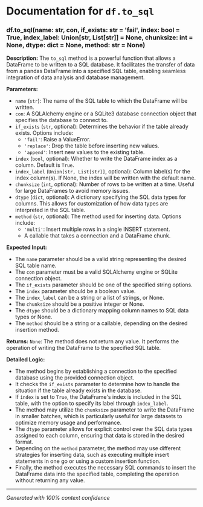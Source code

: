 # Documentation for `df.to_sql`

### df.to_sql(name: str, con, if_exists: str = 'fail', index: bool = True, index_label: Union[str, List[str]] = None, chunksize: int = None, dtype: dict = None, method: str = None)

**Description:**
The `to_sql` method is a powerful function that allows a DataFrame to be written to a SQL database. It facilitates the transfer of data from a pandas DataFrame into a specified SQL table, enabling seamless integration of data analysis and database management.

**Parameters:**
- `name` (`str`): The name of the SQL table to which the DataFrame will be written.
- `con`: A SQLAlchemy engine or a SQLite3 database connection object that specifies the database to connect to.
- `if_exists` (`str`, optional): Determines the behavior if the table already exists. Options include:
  - `'fail'`: Raise a ValueError.
  - `'replace'`: Drop the table before inserting new values.
  - `'append'`: Insert new values to the existing table.
- `index` (`bool`, optional): Whether to write the DataFrame index as a column. Default is `True`.
- `index_label` (`Union[str, List[str]]`, optional): Column label(s) for the index column(s). If None, the index will be written with the default name.
- `chunksize` (`int`, optional): Number of rows to be written at a time. Useful for large DataFrames to avoid memory issues.
- `dtype` (`dict`, optional): A dictionary specifying the SQL data types for columns. This allows for customization of how data types are interpreted in the SQL table.
- `method` (`str`, optional): The method used for inserting data. Options include:
  - `'multi'`: Insert multiple rows in a single INSERT statement.
  - A callable that takes a connection and a DataFrame chunk.

**Expected Input:**
- The `name` parameter should be a valid string representing the desired SQL table name.
- The `con` parameter must be a valid SQLAlchemy engine or SQLite connection object.
- The `if_exists` parameter should be one of the specified string options.
- The `index` parameter should be a boolean value.
- The `index_label` can be a string or a list of strings, or None.
- The `chunksize` should be a positive integer or None.
- The `dtype` should be a dictionary mapping column names to SQL data types or None.
- The `method` should be a string or a callable, depending on the desired insertion method.

**Returns:**
`None`: The method does not return any value. It performs the operation of writing the DataFrame to the specified SQL table.

**Detailed Logic:**
- The method begins by establishing a connection to the specified database using the provided connection object.
- It checks the `if_exists` parameter to determine how to handle the situation if the table already exists in the database.
- If `index` is set to `True`, the DataFrame's index is included in the SQL table, with the option to specify its label through `index_label`.
- The method may utilize the `chunksize` parameter to write the DataFrame in smaller batches, which is particularly useful for large datasets to optimize memory usage and performance.
- The `dtype` parameter allows for explicit control over the SQL data types assigned to each column, ensuring that data is stored in the desired format.
- Depending on the `method` parameter, the method may use different strategies for inserting data, such as executing multiple insert statements in one go or using a custom insertion function.
- Finally, the method executes the necessary SQL commands to insert the DataFrame data into the specified table, completing the operation without returning any value.

---
*Generated with 100% context confidence*

